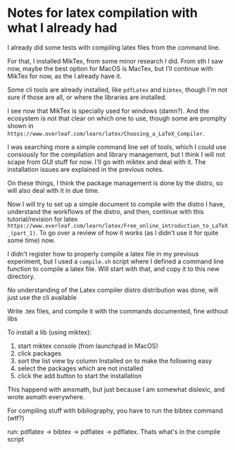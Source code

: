 # Notes for latex compilation with what I already had

I already did some tests with compiling latex files from the command line.

For that, I installed MikTex, from some minor research I did. From sth
I saw now, maybe the best option for MacOS is MacTex, but I'll continue
with MikTex for now, as the I already have it.

Some cli tools are already installed, like `pdfLatex` and `bibtex`, though
I'm not sure if those are all, or where the libraries are installed.

I see now that MikTex is specially used for windows (damn?). And the
ecosystem is not that clear on which one to use, though some are promplty
shown in `https://www.overleaf.com/learn/latex/Choosing_a_LaTeX_Compiler`.

I was searching more a simple command line set of tools, which I could use
consiously for the compilation and library management, but I think I will
not scape from GUI stuff for now. I'll go with miktex and deal with it.
The installation issues are explained in the previous notes.

On these things, I think the package management is done by the distro, so
will also deal with it in due time.

Now I will try to set up a simple document to compile with the distro
I have, understand the workflows of the distro, and then, continue with
this tutorial/revision for latex `https://www.overleaf.com/learn/latex/Free_online_introduction_to_LaTeX_(part_1)`.
To go over a review of how it works (as I didn't use it for quite some time)
now.

I didn't register how to properly compile a latex file in my previous experiment, but I used a
`compile.sh` script where I defined a command line function to compile a latex file. Will start
with that, and copy it to this new directory.

No understanding of the Latex compiler distro distribution was done, will just use the cli
available

Write .tex files, and compile it with the commands documented, fine without libs

To install a lib (using miktex):
1. start miktex console (from launchpad in MacOS)
2. click packages
3. sort the list view by column Installed on to make the following easy
4. select the packages which are not installed
5. click the add button to start the installation

This happend with amsmath, but just because I am somewhat dislexic, and wrote asmath
everywhere.

For compiling stuff with bibliography, you have to run the bibtex command (wtf?)

run: pdflatex -> bibtex -> pdflatex -> pdflatex. Thats what's in the compile script
